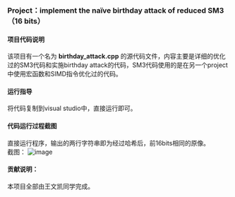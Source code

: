 ### Project：implement the naïve birthday attack of reduced SM3（16 bits）
#### 项目代码说明
该项目有一个名为 **birthday_attack.cpp** 的源代码文件，内容主要是详细的优化过的SM3代码和实施birthday attack的代码，SM3代码使用的是在另一个project中使用宏函数和SIMD指令优化过的代码。
#### 运行指导
将代码复制到visual studio中，直接运行即可。
#### 代码运行过程截图
直接运行程序，输出的两行字符串即为经过哈希后，前16bits相同的原像。<br>
截图：
![image](https://user-images.githubusercontent.com/105151081/181529976-b1f750dc-8daa-405a-a8d7-71a3a771452e.png)
#### 贡献说明：
本项目全部由王文凯同学完成。
